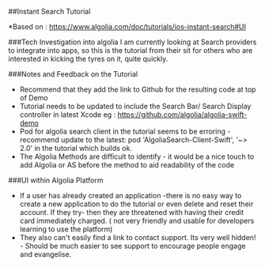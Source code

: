 ##Instant Search Tutorial

*Based on : https://www.algolia.com/doc/tutorials/ios-instant-search#UI

###Tech Investigation into algolia
I am currently looking at Search providers to integrate into apps, so this is the tutorial from their sit
for others who are interested in kicking the tyres on it, quite quickly. 

###Notes and Feedback on the Tutorial
- Recommend that they add the link to Github for the resulting code at top of Demo
- Tutorial needs to be updated to include the Search Bar/ Search Display controller in latest Xcode eg : https://github.com/algolia/algolia-swift-demo
- Pod for algolia search client in the tutorial seems to be erroring - recommend update to the latest: pod 'AlgoliaSearch-Client-Swift', '~> 2.0' in the tutorial which builds ok. 
- The Algolia Methods are difficult to identify - it would be a nice touch to add Algolia or AS before the method to aid readability of the code

###UI within Algolia Platform
- If a user has already created an application -there is no easy way to create a new application to do the tutorial or even delete and reset their account. If they try- then they are threatened with having their credit card immediately charged. ( not very friendly and usable for developers learning to use the platform)
- They also can't easily find a link to contact support. Its very well hidden! - Should be much easier to see support to encourage people engage and evangelise. 